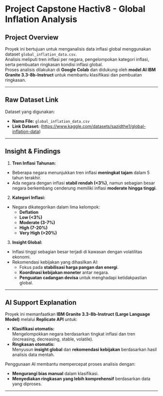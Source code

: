 # Project Capstone Hactiv8 - Global Inflation Analysis

## **Project Overview**
Proyek ini bertujuan untuk menganalisis data inflasi global menggunakan dataset `global_inflation_data.csv`.  
Analisis meliputi tren inflasi per negara, pengelompokan kategori inflasi, serta pembuatan ringkasan kondisi inflasi global.  
Proses analisis dilakukan di **Google Colab** dan didukung oleh **model AI IBM Granite 3.3-8b-Instruct** untuk membantu klasifikasi dan pembuatan ringkasan.

---

## **Raw Dataset Link**
Dataset yang digunakan:
- **Nama File:** `global_inflation_data.csv`
- **Link Dataset:** (https://www.kaggle.com/datasets/sazidthe1/global-inflation-data)

---

## **Insight & Findings**
1. **Tren Inflasi Tahunan:**  
 - Beberapa negara menunjukkan tren inflasi **meningkat tajam** dalam 5 tahun terakhir.
 - Ada negara dengan inflasi **stabil rendah (<3%)**, namun sebagian besar negara berkembang cenderung memiliki inflasi **moderate hingga tinggi**.

2. **Kategori Inflasi:**  
 - Negara dikategorikan dalam lima kelompok:
   - **Deflation**
   - **Low (<3%)**
   - **Moderate (3-7%)**
   - **High (7-20%)**
   - **Very High (>20%)**

3. **Insight Global:**  
 - Inflasi tinggi sebagian besar terjadi di kawasan dengan volatilitas ekonomi.
 - Rekomendasi kebijakan yang dihasilkan AI:
   - Fokus pada **stabilisasi harga pangan dan energi**.
   - **Koordinasi kebijakan moneter** antar negara.
   - **Penguatan cadangan devisa** untuk menghadapi ketidakpastian global.

---

## **AI Support Explanation**
Proyek ini memanfaatkan **IBM Granite 3.3-8b-Instruct (Large Language Model)** melalui **Replicate API** untuk:
- **Klasifikasi otomatis:**  
Mengelompokkan negara berdasarkan tingkat inflasi dan tren (increasing, decreasing, stable, volatile).
- **Ringkasan otomatis:**  
Menyusun **insight global** dan **rekomendasi kebijakan** berdasarkan hasil analisis data mentah.

Penggunaan AI membantu mempercepat proses analisis dengan:
- **Mengurangi bias manual** dalam klasifikasi.
- **Menyediakan ringkasan yang lebih komprehensif** berdasarkan data yang diproses.

---


